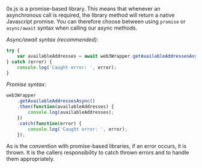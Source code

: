 0x.js is a promise-based library. This means that whenever an asynchronous call is required, the library method will return a native Javascript promise. You can therefore choose between using `promise` or `async/await` syntax when calling our async methods.

_Async/await syntax (recommended):_

```javascript
try {
    var availableAddresses = await web3Wrapper.getAvailableAddressesAsync();
} catch (error) {
    console.log('Caught error: ', error);
}
```

_Promise syntax:_

```javascript
web3Wrapper
    .getAvailableAddressesAsync()
    .then(function(availableAddresses) {
        console.log(availableAddresses);
    })
    .catch(function(error) {
        console.log('Caught error: ', error);
    });
```

As is the convention with promise-based libraries, if an error occurs, it is thrown. It is the callers responsibility to catch thrown errors and to handle them appropriately.
